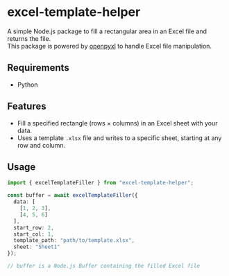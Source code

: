 # excel-template-helper

A simple Node.js package to fill a rectangular area in an Excel file and returns the file.  
This package is powered by [openpyxl](https://openpyxl.readthedocs.io/) to handle Excel file manipulation.


## Requirements
- Python

## Features

- Fill a specified rectangle (rows × columns) in an Excel sheet with your data.
- Uses a template `.xlsx` file and writes to a specific sheet, starting at any row and column.

## Usage

```ts
import { excelTemplateFiller } from "excel-template-helper";

const buffer = await excelTemplateFiller({
  data: [
    [1, 2, 3],
    [4, 5, 6]
  ],
  start_row: 2,
  start_col: 1,
  template_path: "path/to/template.xlsx",
  sheet: "Sheet1"
});

// buffer is a Node.js Buffer containing the filled Excel file